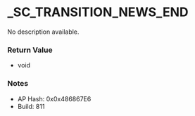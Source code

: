 # _SC_TRANSITION_NEWS_END

No description available.

### Return Value
* void

### Notes
* AP Hash: 0x0x486867E6
* Build: 811

